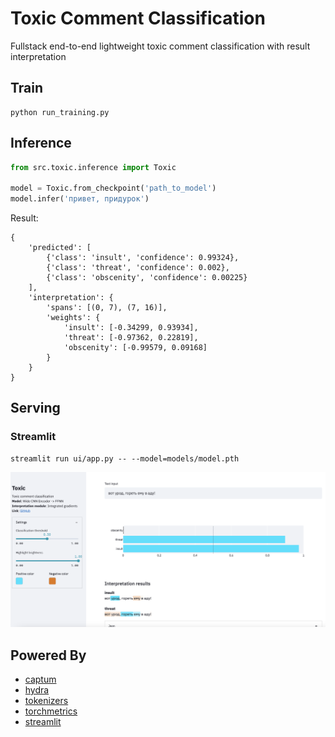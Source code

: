 # Toxic Comment Classification
Fullstack end-to-end lightweight toxic comment classification with result interpretation


## Train
```
python run_training.py
```

## Inference
```python
from src.toxic.inference import Toxic

model = Toxic.from_checkpoint('path_to_model')
model.infer('привет, придурок')
```
Result:
```
{
    'predicted': [
        {'class': 'insult', 'confidence': 0.99324},
        {'class': 'threat', 'confidence': 0.002},
        {'class': 'obscenity', 'confidence': 0.00225}
    ],
    'interpretation': {
        'spans': [(0, 7), (7, 16)],
        'weights': {
            'insult': [-0.34299, 0.93934],
            'threat': [-0.97362, 0.22819],
            'obscenity': [-0.99579, 0.09168]
        }
    }
}
```

## Serving
### Streamlit
```
streamlit run ui/app.py -- --model=models/model.pth
```
![Example](docs/images/ui.png)

## Powered By
* [captum](https://github.com/pytorch/captum)
* [hydra](https://github.com/facebookresearch/hydra)
* [tokenizers](https://github.com/huggingface/tokenizers)
* [torchmetrics](https://github.com/PyTorchLightning/metrics) 
* [streamlit](https://github.com/streamlit/streamlit)